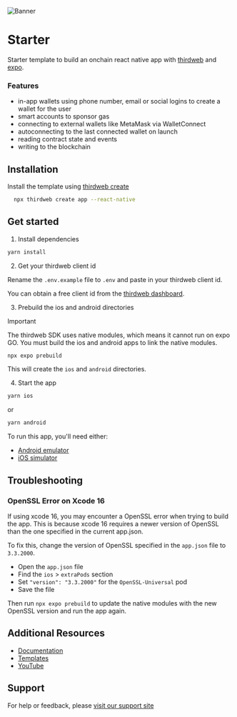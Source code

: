 ![Banner](https://github.com/thirdweb-example/thirdweb-auth-express/assets/17715009/06383e68-9c65-4265-8505-e88e573443f9)
# Starter

Starter template to build an onchain react native app with [thirdweb](https://thirdweb.com/) and [expo](https://expo.dev/).

### Features

- in-app wallets using phone number, email or social logins to create a wallet for the user
- smart accounts to sponsor gas
- connecting to external wallets like MetaMask via WalletConnect
- autoconnecting to the last connected wallet on launch
- reading contract state and events
- writing to the blockchain

## Installation

Install the template using [thirdweb create](https://portal.thirdweb.com/cli/create)

```bash
  npx thirdweb create app --react-native
```

## Get started

1. Install dependencies

```bash
yarn install
```

2. Get your thirdweb client id

Rename the `.env.example` file to `.env` and paste in your thirdweb client id.

You can obtain a free client id from the [thirdweb dashboard](https://thirdweb.com/dashboard/settings).

3. Prebuild the ios and android directories


> [!IMPORTANT]  
> The thirdweb SDK uses native modules, which means it cannot run on expo GO. You must build the ios and android apps to link the native modules.

```bash
npx expo prebuild
```

This will create the `ios` and `android` directories.

4. Start the app

```bash
yarn ios
```

or

```bash
yarn android
```

To run this app, you'll need either:

- [Android emulator](https://docs.expo.dev/workflow/android-studio-emulator/)
- [iOS simulator](https://docs.expo.dev/workflow/ios-simulator/)

## Troubleshooting

### OpenSSL Error on Xcode 16

If using xcode 16, you may encounter a OpenSSL error when trying to build the app. This is because xcode 16 requires a newer version of OpenSSL than the one specified in the current app.json.

To fix this, change the version of OpenSSL specified in the `app.json` file to `3.3.2000`.

- Open the `app.json` file
- Find the `ios` > `extraPods` section
- Set `"version": "3.3.2000"` for the `OpenSSL-Universal` pod
- Save the file

Then run `npx expo prebuild` to update the native modules with the new OpenSSL version and run the app again.

## Additional Resources

- [Documentation](https://portal.thirdweb.com/typescript/v5)
- [Templates](https://thirdweb.com/templates)
- [YouTube](https://www.youtube.com/c/thirdweb)

## Support

For help or feedback, please [visit our support site](https://thirdweb.com/support)
